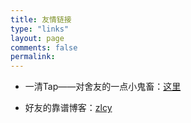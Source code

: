 ```yaml
---
title: 友情链接
type: "links"
layout: page
comments: false
permalink:
---
```


* 一清Tap——对舍友的一点小鬼畜：[这里](https://czkai.github.io/ "一清Tap")

* 好友的靠谱博客：[zlcy](https://zlcy.ml/)